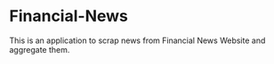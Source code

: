 # Financial-News

This is an application to scrap news from Financial News Website and aggregate them.

